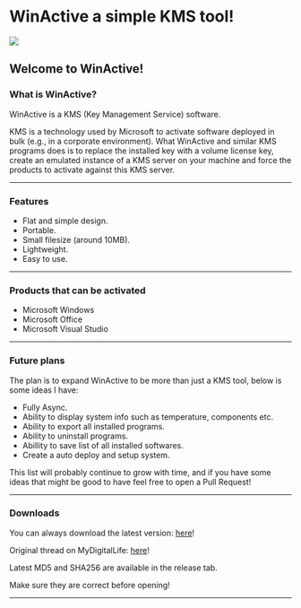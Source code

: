 # WinActive a simple KMS tool!

![](https://i.imgur.com/5XWWuXc.png)

## Welcome to WinActive!

### What is WinActive?

WinActive is a KMS (Key Management Service) software.

KMS is a technology used by Microsoft to activate software deployed in bulk (e.g., in a corporate environment). What WinActive and similar KMS programs does is to replace the installed key with a volume license key, create an emulated instance of a KMS server on your machine and force the products to activate against this KMS server. 

----

### Features

- Flat and simple design.
- Portable.
- Small filesize (around 10MB).
- Lightweight.
- Easy to use.

----

### Products that can be activated

- Microsoft Windows
- Microsoft Office
- Microsoft Visual Studio

----

### Future plans

The plan is to expand WinActive to be more than just a KMS tool, below is some ideas I have:
- Fully Async.
- Ability to display system info such as temperature, components etc.
- Ability to export all installed programs.
- Ability to uninstall programs.
- Abillity to save list of all installed softwares.
- Create a auto deploy and setup system.

This list will probably continue to grow with time, and if you have some ideas that might be good to have feel free to open a Pull Request!

----

### Downloads

You can always download the latest version: [here](https://github.com/TheGreyRaven/WinActive/releases)!

Original thread on MyDigitalLife: [here](https://forums.mydigitallife.net/threads/remade-winactive-a-simple-kms-activator.78836/)!

Latest MD5 and SHA256 are available in the release tab.

Make sure they are correct before opening!

----
